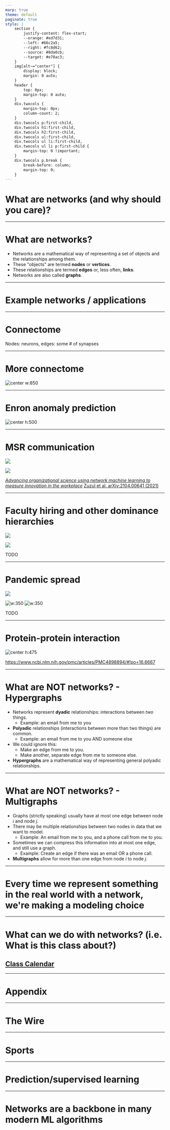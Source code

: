 ```yaml
---
marp: true
theme: default
paginate: true
style: |
    section {
        justify-content: flex-start;
        --orange: #ed7d31;
        --left: #66c2a5;
        --right: #fc8d62;
        --source: #8da0cb;
        --target: #e78ac3;
    }
    img[alt~="center"] {
        display: block;
        margin: 0 auto;
    }
    header {
        top: 0px;
        margin-top: 0 auto;
    }
    div.twocols {
        margin-top: 0px;
        column-count: 2;
    }
    div.twocols p:first-child,
    div.twocols h1:first-child,
    div.twocols h2:first-child,
    div.twocols ul:first-child,
    div.twocols ul li:first-child,
    div.twocols ul li p:first-child {
        margin-top: 0 !important;
    }
    div.twocols p.break {
        break-before: column;
        margin-top: 0;
    }
---
```


<style scoped>
section {
    justify-content: center;
    text-align: center;
}
</style>

# What are networks (and why should you care)?

---
# What are networks?
- Networks are a mathematical way of representing a set of objects and the relationships among them.
- These "objects" are termed **nodes** or **vertices**.
- These relationships are termed **edges** or, less often, **links**.
- Networks are also called **graphs**.

---

<style scoped>
section {
    justify-content: center;
    text-align: center;
}
</style>

# Example networks / applications

---
# Connectome

Nodes: neurons, edges: some # of synapses

---
# More connectome 

![center w:850](./slide_images/mcc-main.png)

<footer>

</footer>


---
# Enron anomaly prediction
![center h:500](./slide_images/enron-deltacon.png)

---
# MSR communication

<!-- Nodes: email accounts, edges: some # of emails -->

<div class="twocols">

![](./slide_images/msr-layout.jpeg)

<p class="break"></p>

![](./slide_images/modularity-covid.png)

</div>


<footer>

[*Advancing organizational science using network machine learning to measure innovation in the workplace*](https://www.microsoft.com/en-us/research/blog/advancing-organizational-science-using-network-machine-learning-to-measure-innovation-in-the-workplace/)
[Zuzul et al. arXiv:2104.00641 (2021)](https://arxiv.org/abs/2104.00641)

</footer>


---
# Faculty hiring and other dominance hierarchies

<div class="twocols">

![](./slide_images/fac-network.png)

<p class="break"></p>

![](./slide_images/fac-network-sorted.png)

</div>

<footer>

TODO

</footer>

---
# Pandemic spread


<div class="twocols">

![](./slide_images/germany-covid-geo.png)

<p class="break"></p>

![w:350](./slide_images/germany-covid-model-top.png)
![w:350](./slide_images/germany-covid-model-bottom.png)

</div>

<footer>

TODO

</footer>

---
# Protein-protein interaction
![center h:475](slide_images/ppi.jpeg)

<footer>

https://www.ncbi.nlm.nih.gov/pmc/articles/PMC4898894/#!po=16.6667

</footer>

---
# What are NOT networks? - Hypergraphs
- Networks represent **dyadic** relationships: interactions between *two* things.
  - Example: an email from me to you  
- **Polyadic** relationships (interactions between more than two things) are common.
  - Example: an email from me to you AND someone else
- We could ignore this: 
  - Make an edge from me to you.
  - Make another, separate edge from me to someone else.
- **Hypergraphs** are a mathematical way of representing general polyadic relationships.

---
# What are NOT networks? - Multigraphs
- Graphs (strictly speaking) usually have at most one edge between node $i$ and node $j$.
- There may be multiple relationships between two nodes in data that we want to model.
  - Example: An email from me to you, and a phone call from me to you.
- Sometimes we can compress this information into at most one edge, and still use a graph.
  - Example: Create an edge if there was an email OR a phone call.
- **Multigraphs** allow for more than one edge from node $i$ to node $j$.

---
<style scoped>
section {
    justify-content: center;
    text-align: center;
}
</style>

# Every time we represent something in the real world with a network, we're making a modeling choice

---
# What can we do with networks? (i.e. What is this class about?)

## [Class Calendar](https://bdpedigo.github.io/networks-course/calendar.html)

---
# Appendix

---
# The Wire

--- 
# Sports


--- 
# Prediction/supervised learning 

---
# Networks are a backbone in many modern ML algorithms

